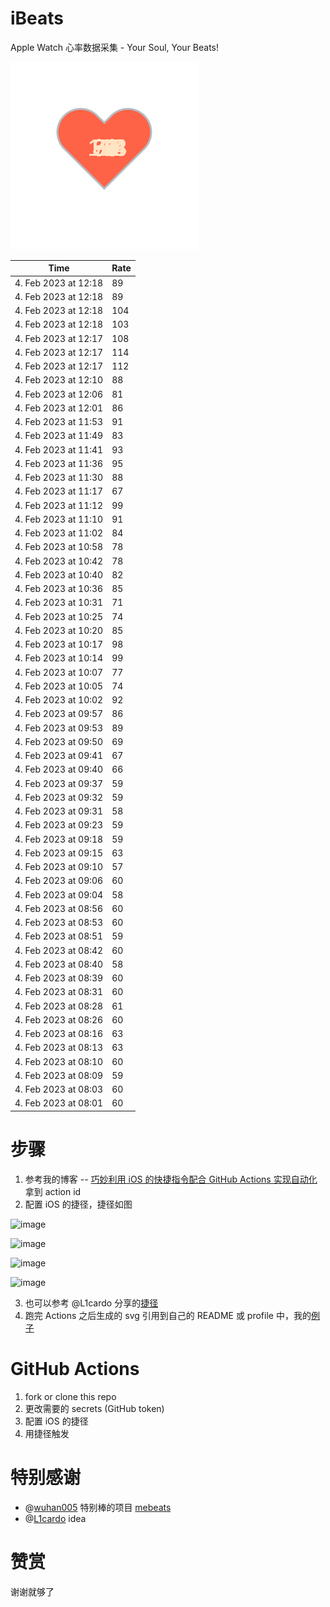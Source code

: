 # iBeats
Apple Watch 心率数据采集 - Your Soul, Your Beats!

![](./files/heart.svg)

<!--START_SECTION:my_heart_rate-->
| Time | Rate | 
 | ---- | ---- | 
| 4. Feb 2023 at 12:18 | 89 |
| 4. Feb 2023 at 12:18 | 89 |
| 4. Feb 2023 at 12:18 | 104 |
| 4. Feb 2023 at 12:18 | 103 |
| 4. Feb 2023 at 12:17 | 108 |
| 4. Feb 2023 at 12:17 | 114 |
| 4. Feb 2023 at 12:17 | 112 |
| 4. Feb 2023 at 12:10 | 88 |
| 4. Feb 2023 at 12:06 | 81 |
| 4. Feb 2023 at 12:01 | 86 |
| 4. Feb 2023 at 11:53 | 91 |
| 4. Feb 2023 at 11:49 | 83 |
| 4. Feb 2023 at 11:41 | 93 |
| 4. Feb 2023 at 11:36 | 95 |
| 4. Feb 2023 at 11:30 | 88 |
| 4. Feb 2023 at 11:17 | 67 |
| 4. Feb 2023 at 11:12 | 99 |
| 4. Feb 2023 at 11:10 | 91 |
| 4. Feb 2023 at 11:02 | 84 |
| 4. Feb 2023 at 10:58 | 78 |
| 4. Feb 2023 at 10:42 | 78 |
| 4. Feb 2023 at 10:40 | 82 |
| 4. Feb 2023 at 10:36 | 85 |
| 4. Feb 2023 at 10:31 | 71 |
| 4. Feb 2023 at 10:25 | 74 |
| 4. Feb 2023 at 10:20 | 85 |
| 4. Feb 2023 at 10:17 | 98 |
| 4. Feb 2023 at 10:14 | 99 |
| 4. Feb 2023 at 10:07 | 77 |
| 4. Feb 2023 at 10:05 | 74 |
| 4. Feb 2023 at 10:02 | 92 |
| 4. Feb 2023 at 09:57 | 86 |
| 4. Feb 2023 at 09:53 | 89 |
| 4. Feb 2023 at 09:50 | 69 |
| 4. Feb 2023 at 09:41 | 67 |
| 4. Feb 2023 at 09:40 | 66 |
| 4. Feb 2023 at 09:37 | 59 |
| 4. Feb 2023 at 09:32 | 59 |
| 4. Feb 2023 at 09:31 | 58 |
| 4. Feb 2023 at 09:23 | 59 |
| 4. Feb 2023 at 09:18 | 59 |
| 4. Feb 2023 at 09:15 | 63 |
| 4. Feb 2023 at 09:10 | 57 |
| 4. Feb 2023 at 09:06 | 60 |
| 4. Feb 2023 at 09:04 | 58 |
| 4. Feb 2023 at 08:56 | 60 |
| 4. Feb 2023 at 08:53 | 60 |
| 4. Feb 2023 at 08:51 | 59 |
| 4. Feb 2023 at 08:42 | 60 |
| 4. Feb 2023 at 08:40 | 58 |
| 4. Feb 2023 at 08:39 | 60 |
| 4. Feb 2023 at 08:31 | 60 |
| 4. Feb 2023 at 08:28 | 61 |
| 4. Feb 2023 at 08:26 | 60 |
| 4. Feb 2023 at 08:16 | 63 |
| 4. Feb 2023 at 08:13 | 63 |
| 4. Feb 2023 at 08:10 | 60 |
| 4. Feb 2023 at 08:09 | 59 |
| 4. Feb 2023 at 08:03 | 60 |
| 4. Feb 2023 at 08:01 | 60 |

<!--END_SECTION:my_heart_rate-->

# 步骤
1. 参考我的博客 -- [巧妙利用 iOS 的快捷指令配合 GitHub Actions 实现自动化](https://github.com/yihong0618/gitblog/issues/198) 拿到 action id
2. 配置 iOS 的捷径，捷径如图

![image](https://user-images.githubusercontent.com/15976103/122154218-0db0b480-ce97-11eb-93bb-5aec07c558dc.png)

![image](https://user-images.githubusercontent.com/15976103/122154236-186b4980-ce97-11eb-8e4b-70551a0391ae.png)

![image](https://user-images.githubusercontent.com/15976103/122154268-2d47dd00-ce97-11eb-902e-3acf292265a9.png)

![image](https://user-images.githubusercontent.com/15976103/122174055-fa144680-ceb4-11eb-9be2-3eb83cd516f7.png)

3. 也可以参考 @L1cardo 分享的[捷径](https://www.icloud.com/shortcuts/6ab6047b459c41ad822ad6b94b1c03d4)
4. 跑完 Actions 之后生成的 svg 引用到自己的 README 或 profile 中，我的[例子](https://github.com/yihong0618) 

# GitHub Actions

1. fork or clone this repo
2. 更改需要的 secrets (GitHub token)
3. 配置 iOS 的捷径
4. 用捷径触发

# 特别感谢
- @[wuhan005](https://github.com/wuhan005) 特别棒的项目 [mebeats](https://github.com/wuhan005/mebeats)
- @[L1cardo](https://github.com/L1cardo) idea

# 赞赏
谢谢就够了
